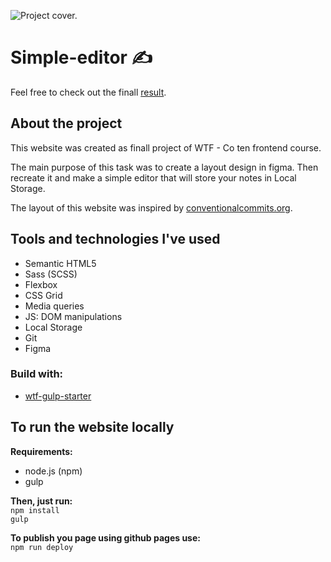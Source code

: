![Project cover.](https://mateuszkornecki.github.io/simple-editor/assets/img/cover.png "Project cover")

# Simple-editor ✍️
Feel free to check out the finall [result](https://mateuszkornecki.github.io/simple-editor/).

## About the project 
This website was created as finall project of WTF - Co ten frontend course. <br> 

The main purpose of this task was to create a layout design in figma. Then recreate it and make a simple editor that will store your notes in Local Storage.

The layout of this website was inspired by [conventionalcommits.org](https://www.conventionalcommits.org/).

## Tools and technologies I've used 
- Semantic HTML5
- Sass (SCSS)
- Flexbox
- CSS Grid
- Media queries
- JS: DOM manipulations
- Local Storage
- Git
- Figma

### Build with: 
- [wtf-gulp-starter](https://github.com/maciejkorsan/wtf-gulp-starter)

## To run the website locally

 **Requirements:**
 - node.js (npm)
 - gulp <br>
 
 **Then, just run:** <br>
`npm install`<br>
`gulp`

**To publish you page using github pages use:**<br>
`npm run deploy`<br>
